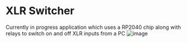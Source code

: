 # XLR Switcher

Currently in progress application which uses a RP2040 chip along with relays to switch on and off XLR inputs from a PC
![image](https://github.com/user-attachments/assets/7ddc317c-d209-4e54-baa2-9902061662cb)
